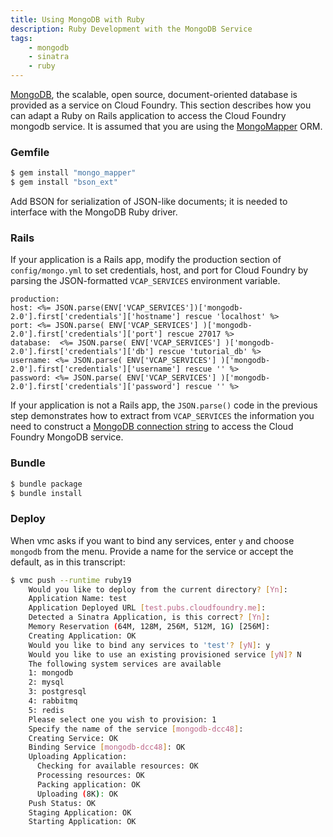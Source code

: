 ```yaml
---
title: Using MongoDB with Ruby
description: Ruby Development with the MongoDB Service
tags:
    - mongodb
    - sinatra
    - ruby
---
```


[MongoDB](http://www.mongodb.org), the scalable, open source, document-oriented database is provided as a service on Cloud Foundry.
This section describes how you can adapt a Ruby on Rails application to access the Cloud Foundry mongodb service.
It is assumed that you are using the [MongoMapper](http://mongomapper.com) ORM.

### Gemfile

``` bash
$ gem install "mongo_mapper"
$ gem install "bson_ext"
```

Add BSON for serialization of JSON-like documents; it is needed to interface with the MongoDB Ruby driver.

### Rails
If your application is a Rails app, modify the production section of `config/mongo.yml` to set credentials, host, and port for Cloud Foundry by parsing the JSON-formatted `VCAP_SERVICES` environment variable.

``` erb
production:
host: <%= JSON.parse(ENV['VCAP_SERVICES'])['mongodb-2.0'].first['credentials']['hostname'] rescue 'localhost' %>
port: <%= JSON.parse( ENV['VCAP_SERVICES'] )['mongodb-2.0'].first['credentials']['port'] rescue 27017 %>
database:  <%= JSON.parse( ENV['VCAP_SERVICES'] )['mongodb-2.0'].first['credentials']['db'] rescue 'tutorial_db' %>
username: <%= JSON.parse( ENV['VCAP_SERVICES'] )['mongodb-2.0'].first['credentials']['username'] rescue '' %>
password: <%= JSON.parse( ENV['VCAP_SERVICES'] )['mongodb-2.0'].first['credentials']['password'] rescue '' %>

```

If your application is not a Rails app, the `JSON.parse()` code in the previous step demonstrates how to extract from `VCAP_SERVICES` the information you need to construct a [MongoDB connection string](http://www.mongodb.org/display/DOCS/Connections) to access the Cloud Foundry MongoDB service.

### Bundle

```bash
$ bundle package
$ bundle install
```

### Deploy

When vmc asks if you want to bind any services, enter `y` and choose `mongodb` from the menu. Provide a name for the service or accept the default, as in this transcript:

``` bash
$ vmc push --runtime ruby19
    Would you like to deploy from the current directory? [Yn]:
    Application Name: test
    Application Deployed URL [test.pubs.cloudfoundry.me]:
    Detected a Sinatra Application, is this correct? [Yn]:
    Memory Reservation (64M, 128M, 256M, 512M, 1G) [256M]:
    Creating Application: OK
    Would you like to bind any services to 'test'? [yN]: y
    Would you like to use an existing provisioned service [yN]? N
    The following system services are available
    1: mongodb
    2: mysql
    3: postgresql
    4: rabbitmq
    5: redis
    Please select one you wish to provision: 1
    Specify the name of the service [mongodb-dcc48]:
    Creating Service: OK
    Binding Service [mongodb-dcc48]: OK
    Uploading Application:
      Checking for available resources: OK
      Processing resources: OK
      Packing application: OK
      Uploading (8K): OK
    Push Status: OK
    Staging Application: OK
    Starting Application: OK
```
